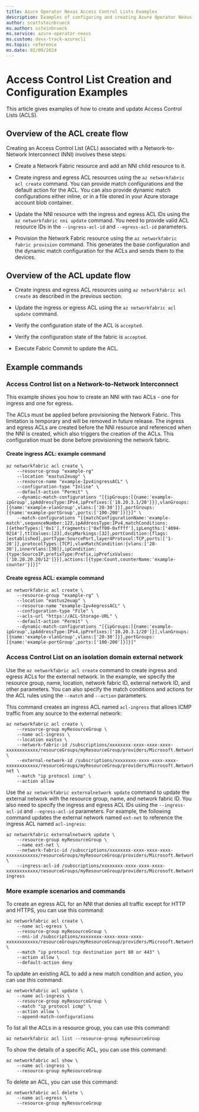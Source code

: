 ```yaml
---
title: Azure Operator Nexus Access Control Lists Examples
description: Examples of configuring and creating Azure Operator Nexus Access Control Lists.
author: scottsteinbrueck
ms.author: ssteinbrueck
ms.service: azure-operator-nexus
ms.custom: devx-track-azurecli
ms.topic: reference
ms.date: 02/09/2024
---
```


# Access Control List Creation and Configuration Examples

This article gives examples of how to create and update Access Control Lists (ACLS).

## Overview of the ACL create flow

Creating an Access Control List (ACL) associated with a Network-to-Network Interconnect (NNI) involves these steps:

-   Create a Network Fabric resource and add an NNI child resource to it.

-   Create ingress and egress ACL resources using the `az networkfabric acl create` command. You can provide match configurations and the default action for the ACL. You can also provide dynamic match configurations either inline, or in a file stored in your Azure storage account blob container.

-   Update the NNI resource with the ingress and egress ACL IDs using the `az networkfabric nni update` command. You need to provide valid ACL resource IDs in the `--ingress-acl-id` and `--egress-acl-id` parameters.

-   Provision the Network Fabric resource using the `az networkfabric fabric provision` command. This generates the base configuration and the dynamic match configuration for the ACLs and sends them to the devices.

## Overview of the ACL update flow

-   Create ingress and egress ACL resources using `az networkfabric acl create` as described in the previous section.

-   Update the ingress or egress ACL using the `az networkfabric acl update` command.

-   Verify the configuration state of the ACL is `accepted`.

-   Verify the configuration state of the fabric is `accepted`.

-   Execute Fabric Commit to update the ACL.

## Example commands

### Access Control list on a Network-to-Network Interconnect

This example shows you how to create an NNI with two ACLs - one for ingress and one for egress.

The ACLs must be applied before provisioning the Network Fabric. This limitation is temporary and will be removed in future release. The ingress and egress ACLs are created before the NNI resource and referenced when the NNI is created, which also triggers the creation of the ACLs. This configuration must be done before provisioning the network fabric.

#### Create ingress ACL: example command

```azurecli
az networkfabric acl create \
    --resource-group "example-rg"
    --location "eastus2euap" \
    --resource-name "example-Ipv4ingressACL" \
    --configuration-type "Inline" \
    --default-action "Permit" \
    --dynamic-match-configurations "[{ipGroups:[{name:'example-ipGroup',ipAddressType:IPv4,ipPrefixes:['10.20.3.1/20']}],vlanGroups:[{name:'example-vlanGroup',vlans:['20-30']}],portGroups:[{name:'example-portGroup',ports:['100-200']}]}]" \
    --match-configurations "[{matchConfigurationName:'example-match',sequenceNumber:123,ipAddressType:IPv4,matchConditions:[{etherTypes:['0x1'],fragments:['0xff00-0xffff'],ipLengths:['4094-9214'],ttlValues:[23],dscpMarkings:[32],portCondition:{flags:[established],portType:SourcePort,layer4Protocol:TCP,ports:['1-20']},protocolTypes:[TCP],vlanMatchCondition:{vlans:['20-30'],innerVlans:[30]},ipCondition:{type:SourceIP,prefixType:Prefix,ipPrefixValues:['10.20.20.20/12']}}],actions:[{type:Count,counterName:'example-counter'}]}]"
```

#### Create egress ACL: example command

```azurecli
az networkfabric acl create \
    --resource-group "example-rg" \
    --location "eastus2euap" \
    --resource-name "example-Ipv4egressACL" \
    --configuration-type "File" \
    --acls-url "https://ACL-Storage-URL" \
    --default-action "Permit" \
    --dynamic-match-configurations "[{ipGroups:[{name:'example-ipGroup',ipAddressType:IPv4,ipPrefixes:['10.20.3.1/20']}],vlanGroups:[{name:'example-vlanGroup',vlans:['20-30']}],portGroups:[{name:'example-portGroup',ports:['100-200']}]}]"
```

### Access Control List on an isolation domain external network

Use the `az networkfabric acl create` command to create ingress and egress ACLs for the external network. In the example, we specify the resource group, name, location, network fabric ID, external network ID, and other parameters. You can also specify the match conditions and actions for the ACL rules using the `--match` and `--action` parameters.

This command creates an ingress ACL named `acl-ingress` that allows ICMP traffic from any source to the external network:

```azurecli
az networkfabric acl create \
    --resource-group myResourceGroup \
    --name acl-ingress \
    --location eastus \
    --network-fabric-id /subscriptions/xxxxxxxx-xxxx-xxxx-xxxx-xxxxxxxxxxxx/resourceGroups/myResourceGroup/providers/Microsoft.NetworkFabric/networkFabrics/myNetworkFabric \
    --external-network-id /subscriptions/xxxxxxxx-xxxx-xxxx-xxxx-xxxxxxxxxxxx/resourceGroups/myResourceGroup/providers/Microsoft.NetworkFabric/externalNetworks/ext-net \
    --match "ip protocol icmp" \
    --action allow
```

Use the `az networkfabric externalnetwork update` command to update the external network with the resource group, name, and network fabric ID. You also need to specify the ingress and egress ACL IDs using the `--ingress-acl-id` and `--egress-acl-id` parameters. For example, the following command updates the external network named `ext-net` to reference the ingress ACL named `acl-ingress`:

```azurecli
az networkfabric externalnetwork update \
    --resource-group myResourceGroup \
    --name ext-net \
    --network-fabric-id /subscriptions/xxxxxxxx-xxxx-xxxx-xxxx-xxxxxxxxxxxx/resourceGroups/myResourceGroup/providers/Microsoft.NetworkFabric/networkFabrics/myNetworkFabric \
    --ingress-acl-id /subscriptions/xxxxxxxx-xxxx-xxxx-xxxx-xxxxxxxxxxxx/resourceGroups/myResourceGroup/providers/Microsoft.NetworkFabric/acls/acl-ingress
```

### More example scenarios and commands

To create an egress ACL for an NNI that denies all traffic except for HTTP and HTTPS, you can use this command:

```azurecli
az networkfabric acl create \
    --name acl-egress \
    --resource-group myResourceGroup \
    --nni-id /subscriptions/xxxxxxxx-xxxx-xxxx-xxxx-xxxxxxxxxxxx/resourceGroups/myResourceGroup/providers/Microsoft.NetworkFabric/networkInterfaces/myNni \
    --match "ip protocol tcp destination port 80 or 443" \
    --action allow \
    --default-action deny
```

To update an existing ACL to add a new match condition and action, you can use this command:

```azurecli
az networkfabric acl update \
    --name acl-ingress \
    --resource-group myResourceGroup \
    --match "ip protocol icmp" \
    --action allow \
    --append-match-configurations
```

To list all the ACLs in a resource group, you can use this command:

```azurecli
az networkfabric acl list --resource-group myResourceGroup
```

To show the details of a specific ACL, you can use this command:

```azurecli
az networkfabric acl show \
    --name acl-ingress \
    --resource-group myResourceGroup
```

To delete an ACL, you can use this command:

```azurecli
az networkfabric acl delete \
    --name acl-egress \
    --resource-group myResourceGroup
```
